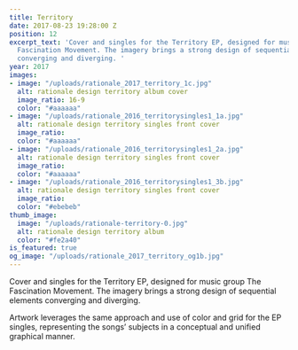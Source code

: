```yaml
---
title: Territory
date: 2017-08-23 19:28:00 Z
position: 12
excerpt_text: 'Cover and singles for the Territory EP, designed for music group The
  Fascination Movement. The imagery brings a strong design of sequential elements
  converging and diverging. '
year: 2017
images:
- image: "/uploads/rationale_2017_territory_1c.jpg"
  alt: rationale design territory album cover
  image_ratio: 16-9
  color: "#aaaaaa"
- image: "/uploads/rationale_2016_territorysingles1_1a.jpg"
  alt: rationale design territory singles front cover
  image_ratio: 
  color: "#aaaaaa"
- image: "/uploads/rationale_2016_territorysingles1_2a.jpg"
  alt: rationale design territory singles front cover
  image_ratio: 
  color: "#aaaaaa"
- image: "/uploads/rationale_2016_territorysingles1_3b.jpg"
  alt: rationale design territory singles front cover
  image_ratio: 
  color: "#ebebeb"
thumb_image:
  image: "/uploads/rationale-territory-0.jpg"
  alt: rationale design territory album
  color: "#fe2a40"
is_featured: true
og_image: "/uploads/rationale_2017_territory_og1b.jpg"
---
```


Cover and singles for the Territory EP, designed for music group The Fascination Movement. The imagery brings a strong design of sequential elements converging and diverging. 

Artwork leverages the same approach and use of color and grid for the EP singles, representing the songs’ subjects in a conceptual and unified graphical manner.